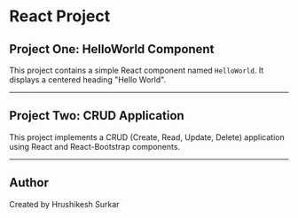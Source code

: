 # React Project

## Project One: HelloWorld Component

This project contains a simple React component named `HelloWorld`. It displays a centered heading "Hello World".

---

## Project Two: CRUD Application

This project implements a CRUD (Create, Read, Update, Delete) application using React and React-Bootstrap components.

---

## Author

Created by Hrushikesh Surkar
